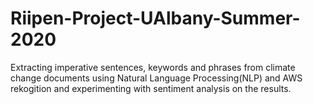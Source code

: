 # Riipen-Project-UAlbany-Summer-2020
Extracting imperative sentences, keywords and phrases from climate change documents using Natural Language Processing(NLP) and AWS rekogition and experimenting with sentiment analysis on the results.
